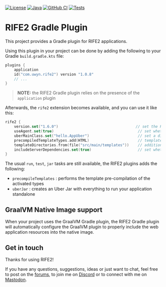 [![License](https://img.shields.io/badge/license-Apache%20License%202.0-blue.svg)](https://opensource.org/licenses/Apache-2.0)
[![Java](https://img.shields.io/badge/java-17%2B-blue)](https://www.oracle.com/java/technologies/javase/jdk17-archive-downloads.html)
[![GitHub CI](https://github.com/rife2/rife2-gradle/actions/workflows/gradle.yml/badge.svg)](https://github.com/rife2/rife2-gradle/actions/workflows/gradle.yml)
[![Tests](https://rife2.com/tests-badge/badge/com.uwyn.rife2/gradle)](https://github.com/rife2/rife2-gradle/actions/workflows/gradle.yml)

# RIFE2 Gradle Plugin

This project provides a Gradle plugin for RIFE2 applications.

Using this plugin in your project can be done by adding the following to your
Gradle `build.gradle.kts` file:

```kotlin
plugins {
    application
    id("com.uwyn.rife2") version "1.0.8"
    // ...
}
```

> **NOTE:** the RIFE2 Gradle plugin relies on the presence of the `application`
> plugin

Afterwards, the `rife2` extension becomes available, and you can use it like
this:

```kotlin
rife2 {
    version.set("1.6.0")                                   // set the RIFE2 version to use
    useAgent.set(true)                                      // set whether to run with the RIFE2 agent
    uberMainClass.set("hello.AppUber")                      // set a different main class to use for the UberJar
    precompiledTemplateTypes.add(HTML)                      // template types that should be pre-compiled
    templateDirectories.from(file("src/main/templates"))    // additional template directories to use
    includeServerDependencies.set(true)                     // set whether to include the embedded server deps
}
```

The usual `run`, `test`, `jar` tasks are still available, the RIFE2 plugins adds
the following:

* `precompileTemplates` : performs the template pre-compilation of the activated types
* `uberJar` : creates an Uber Jar with everything to run your application standalone

## GraalVM Native Image support

When your project uses the GraalVM Gradle plugin, the RIFE2 Gradle plugin will
automatically configure the GraalVM plugin to properly include the web application
resources into the native image.

## Get in touch

Thanks for using RIFE2!

If you have any questions, suggestions, ideas or just want to chat, feel free
to post on the [forums](https://github.com/rife2/rife2/discussions), to join
me on [Discord](https://discord.gg/DZRYPtkb6J) or to connect with me on
[Mastodon](https://uwyn.net/@gbevin).